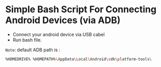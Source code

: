 # Simple Bash Script For Connecting Android Devices (via ADB)

* Connect your android device via USB cabel
* Run bash file.

`Note`: default ADB path is : 
```sh
%HOMEDRIVE% %HOMEPATH%\AppData\Local\Android\sdk\platform-tools\
```